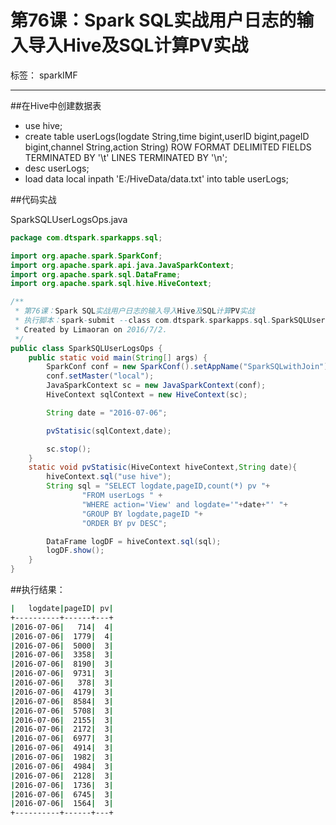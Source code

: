 # 第76课：Spark SQL实战用户日志的输入导入Hive及SQL计算PV实战

标签： sparkIMF

---

##在Hive中创建数据表

* use hive;
* create table userLogs(logdate String,time bigint,userID bigint,pageID bigint,channel String,action String)  ROW FORMAT DELIMITED FIELDS TERMINATED BY '\t' LINES TERMINATED BY '\n';
* desc userLogs;
* load data local inpath 'E:/HiveData/data.txt' into table userLogs;

##代码实战

SparkSQLUserLogsOps.java

```java
package com.dtspark.sparkapps.sql;

import org.apache.spark.SparkConf;
import org.apache.spark.api.java.JavaSparkContext;
import org.apache.spark.sql.DataFrame;
import org.apache.spark.sql.hive.HiveContext;

/**
 * 第76课：Spark SQL实战用户日志的输入导入Hive及SQL计算PV实战
 * 执行脚本：spark-submit --class com.dtspark.sparkapps.sql.SparkSQLUserLogsOps --master local /out/sparkApp.jar
 * Created by Limaoran on 2016/7/2.
 */
public class SparkSQLUserLogsOps {
    public static void main(String[] args) {
        SparkConf conf = new SparkConf().setAppName("SparkSQLwithJoin");
        conf.setMaster("local");
        JavaSparkContext sc = new JavaSparkContext(conf);
        HiveContext sqlContext = new HiveContext(sc);

        String date = "2016-07-06";

        pvStatisic(sqlContext,date);

        sc.stop();
    }
    static void pvStatisic(HiveContext hiveContext,String date){
        hiveContext.sql("use hive");
        String sql = "SELECT logdate,pageID,count(*) pv "+
                "FROM userLogs " +
                "WHERE action='View' and logdate='"+date+"' "+
                "GROUP BY logdate,pageID "+
                "ORDER BY pv DESC";

        DataFrame logDF = hiveContext.sql(sql);
        logDF.show();
    }
}
```

##执行结果：

```sh
|   logdate|pageID| pv|
+----------+------+---+
|2016-07-06|   714|  4|
|2016-07-06|  1779|  4|
|2016-07-06|  5000|  3|
|2016-07-06|  3358|  3|
|2016-07-06|  8190|  3|
|2016-07-06|  9731|  3|
|2016-07-06|   378|  3|
|2016-07-06|  4179|  3|
|2016-07-06|  8584|  3|
|2016-07-06|  5708|  3|
|2016-07-06|  2155|  3|
|2016-07-06|  2172|  3|
|2016-07-06|  6977|  3|
|2016-07-06|  4914|  3|
|2016-07-06|  1982|  3|
|2016-07-06|  4984|  3|
|2016-07-06|  2128|  3|
|2016-07-06|  1736|  3|
|2016-07-06|  6745|  3|
|2016-07-06|  1564|  3|
+----------+------+---+
```